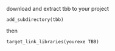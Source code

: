 
download and extract tbb to your project

```
add_subdirectory(tbb)
```

then

```
target_link_libraries(yourexe TBB)
```

